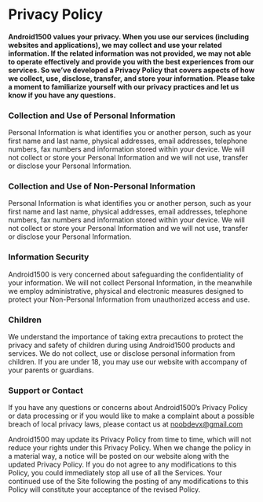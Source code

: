 # Privacy Policy

#### Android1500 values your privacy. When you use our services (including websites and applications), we may collect and use your related information. If the related information was not provided, we may not able to operate effectively and provide you with the best experiences from our services. So we’ve developed a Privacy Policy that covers aspects of how we collect, use, disclose, transfer, and store your information. Please take a moment to familiarize yourself with our privacy practices and let us know if you have any questions.

### Collection and Use of Personal Information
    
   Personal Information is what identifies you or another person, such as your first name and last name, physical addresses, email addresses, telephone numbers, fax numbers and information stored within your device. We will not collect or store your Personal Information and we will not use, transfer or disclose your Personal Information.
    
### Collection and Use of Non-Personal Information
    
   Personal Information is what identifies you or another person, such as your first name and last name, physical addresses, email addresses, telephone numbers, fax numbers and information stored within your device.
    We will not collect or store your Personal Information and we will not use, transfer or disclose your Personal Information.
    
    
 ### Information Security
    
   Android1500 is very concerned about safeguarding the confidentiality of your information. We will not collect Personal Information, in the meanwhile we employ administrative, physical and electronic measures designed to protect your Non-Personal Information from unauthorized access and use.
    
###  Children
    
   We understand the importance of taking extra precautions to protect the privacy and safety of children during using Android1500 products and services. We do not collect, use or disclose personal information from children. If you are under 18, you may use our website with accompany of your parents or guardians.
    
 

### Support or Contact

If you have any questions or concerns about Android1500’s Privacy Policy or data processing or if you would like to make a complaint about a possible breach of local privacy laws, please contact us at noobdevx@gmail.com

Android1500 may update its Privacy Policy from time to time, which will not reduce your rights under this Privacy Policy. When we change the policy in a material way, a notice will be posted on our website along with the updated Privacy Policy. If you do not agree to any modifications to this Policy, you could immediately stop all use of all the Services. Your continued use of the Site following the posting of any modifications to this Policy will constitute your acceptance of the revised Policy.
